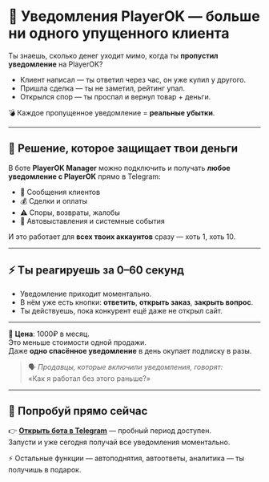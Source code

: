# 🔔 Уведомления PlayerOK — больше ни одного упущенного клиента

Ты знаешь, сколько денег уходит мимо, когда ты **пропустил уведомление** на PlayerOK?  
- Клиент написал — ты ответил через час, он уже купил у другого.  
- Пришла сделка — ты не заметил, рейтинг упал.  
- Открылся спор — ты проспал и вернул товар + деньги.  

💣 Каждое пропущенное уведомление = **реальные убытки**.

---

## 🚀 Решение, которое защищает твои деньги
В боте **PlayerOK Manager** можно подключить и получать  **любое уведомление с PlayerOK** прямо в Telegram:  
- 💬 Сообщения клиентов  
- 💰 Сделки и оплаты  
- ⚠ Споры, возвраты, жалобы  
- 🤖 Автовыставления и системные события  

И это работает для **всех твоих аккаунтов** сразу — хоть 1, хоть 10.

---

## ⚡ Ты реагируешь за 0–60 секунд
- Уведомление приходит моментально.  
- В нём уже есть кнопки: **ответить**, **открыть заказ**, **закрыть вопрос**.  
- Ты действуешь, пока конкурент ещё даже не открыл сайт.

---

💎 **Цена**: 1000₽ в месяц.  
Это меньше стоимости одной продажи.  
Даже **одно спасённое уведомление** в день окупает подписку в разы.

> 🗣 *Продавцы, которые включили уведомления, говорят:*  
> «Как я работал без этого раньше?»

---

## 🎯 Попробуй прямо сейчас
👉 [**Открыть бота в Telegram**](https://t.me/PlayerOKManager_bot?start=github_answer) — пробный период доступен.  
Запусти и уже сегодня получай все уведомления моментально.

⚡ Остальные функции — автоподнятия, автоответы, аналитика — ты получишь в подарок.
